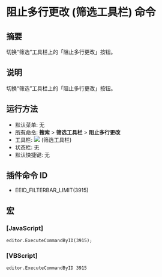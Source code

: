 # 阻止多行更改 (筛选工具栏) 命令

## 摘要

切换“筛选”工具栏上的「阻止多行更改」按钮。

## 说明

切换“筛选”工具栏上的「阻止多行更改」按钮。

## 运行方法

- 默认菜单: 无
- [所有命令](../tools/all_commands): **搜索**
\> **筛选工具栏** \> **阻止多行更改**
- 工具栏: ![](../../images/blockmultilinechanges..png) (筛选工具栏)
- 状态栏: 无
- 默认快捷键: 无

## 插件命令 ID

- EEID\_FILTERBAR\_LIMIT(3915)

## 宏

### \[JavaScript\]

```
editor.ExecuteCommandByID(3915);
```

### \[VBScript\]

```
editor.ExecuteCommandByID 3915
```
